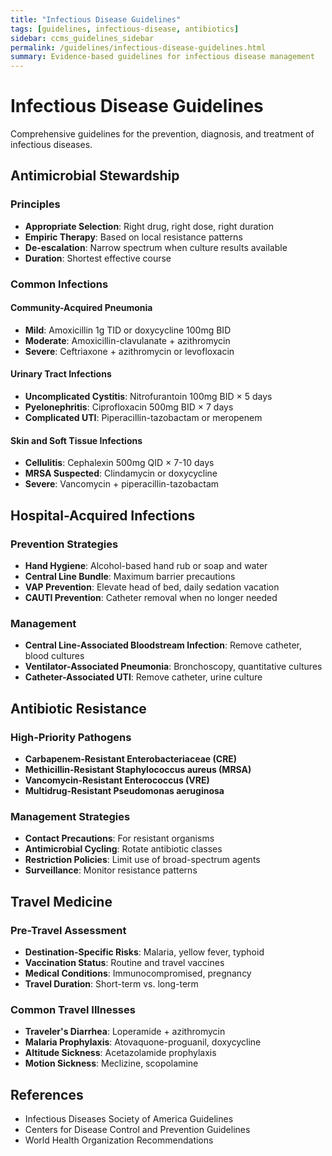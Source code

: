 ```yaml
---
title: "Infectious Disease Guidelines"
tags: [guidelines, infectious-disease, antibiotics]
sidebar: ccms_guidelines_sidebar
permalink: /guidelines/infectious-disease-guidelines.html
summary: Evidence-based guidelines for infectious disease management
---
```


# Infectious Disease Guidelines

Comprehensive guidelines for the prevention, diagnosis, and treatment of infectious diseases.

## Antimicrobial Stewardship

### Principles
- **Appropriate Selection**: Right drug, right dose, right duration
- **Empiric Therapy**: Based on local resistance patterns
- **De-escalation**: Narrow spectrum when culture results available
- **Duration**: Shortest effective course

### Common Infections

#### Community-Acquired Pneumonia
- **Mild**: Amoxicillin 1g TID or doxycycline 100mg BID
- **Moderate**: Amoxicillin-clavulanate + azithromycin
- **Severe**: Ceftriaxone + azithromycin or levofloxacin

#### Urinary Tract Infections
- **Uncomplicated Cystitis**: Nitrofurantoin 100mg BID × 5 days
- **Pyelonephritis**: Ciprofloxacin 500mg BID × 7 days
- **Complicated UTI**: Piperacillin-tazobactam or meropenem

#### Skin and Soft Tissue Infections
- **Cellulitis**: Cephalexin 500mg QID × 7-10 days
- **MRSA Suspected**: Clindamycin or doxycycline
- **Severe**: Vancomycin + piperacillin-tazobactam

## Hospital-Acquired Infections

### Prevention Strategies
- **Hand Hygiene**: Alcohol-based hand rub or soap and water
- **Central Line Bundle**: Maximum barrier precautions
- **VAP Prevention**: Elevate head of bed, daily sedation vacation
- **CAUTI Prevention**: Catheter removal when no longer needed

### Management
- **Central Line-Associated Bloodstream Infection**: Remove catheter, blood cultures
- **Ventilator-Associated Pneumonia**: Bronchoscopy, quantitative cultures
- **Catheter-Associated UTI**: Remove catheter, urine culture

## Antibiotic Resistance

### High-Priority Pathogens
- **Carbapenem-Resistant Enterobacteriaceae (CRE)**
- **Methicillin-Resistant Staphylococcus aureus (MRSA)**
- **Vancomycin-Resistant Enterococcus (VRE)**
- **Multidrug-Resistant Pseudomonas aeruginosa**

### Management Strategies
- **Contact Precautions**: For resistant organisms
- **Antimicrobial Cycling**: Rotate antibiotic classes
- **Restriction Policies**: Limit use of broad-spectrum agents
- **Surveillance**: Monitor resistance patterns

## Travel Medicine

### Pre-Travel Assessment
- **Destination-Specific Risks**: Malaria, yellow fever, typhoid
- **Vaccination Status**: Routine and travel vaccines
- **Medical Conditions**: Immunocompromised, pregnancy
- **Travel Duration**: Short-term vs. long-term

### Common Travel Illnesses
- **Traveler's Diarrhea**: Loperamide + azithromycin
- **Malaria Prophylaxis**: Atovaquone-proguanil, doxycycline
- **Altitude Sickness**: Acetazolamide prophylaxis
- **Motion Sickness**: Meclizine, scopolamine

## References
- Infectious Diseases Society of America Guidelines
- Centers for Disease Control and Prevention Guidelines
- World Health Organization Recommendations
